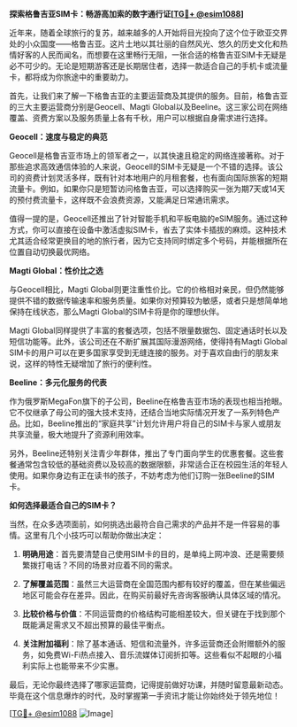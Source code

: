**探索格鲁吉亚SIM卡：畅游高加索的数字通行证[[TG💪+ @esim1088](https://t.me/s/esim1088)]**

近年来，随着全球旅行的复苏，越来越多的人开始将目光投向了这个位于欧亚交界处的小众国度——格鲁吉亚。这片土地以其壮丽的自然风光、悠久的历史文化和热情好客的人民而闻名，而想要在这里畅行无阻，一张合适的格鲁吉亚SIM卡无疑是必不可少的。无论是短期游客还是长期居住者，选择一款适合自己的手机卡或流量卡，都将成为你旅途中的重要助力。

首先，让我们来了解一下格鲁吉亚的主要运营商及其提供的服务。目前，格鲁吉亚的三大主要运营商分别是Geocell、Magti Global以及Beeline。这三家公司在网络覆盖、资费方案以及服务质量上各有千秋，用户可以根据自身需求进行选择。

**Geocell：速度与稳定的典范**

Geocell是格鲁吉亚市场上的领军者之一，以其快速且稳定的网络连接著称。对于那些追求高效通信体验的人来说，Geocell的SIM卡无疑是一个不错的选择。该公司的资费计划灵活多样，既有针对本地用户的月租套餐，也有面向国际旅客的短期流量卡。例如，如果你只是短暂访问格鲁吉亚，可以选择购买一张为期7天或14天的预付费流量卡，这样既不会浪费资源，又能满足日常通讯需求。

值得一提的是，Geocell还推出了针对智能手机和平板电脑的eSIM服务。通过这种方式，你可以直接在设备中激活虚拟SIM卡，省去了实体卡插拔的麻烦。这种技术尤其适合经常更换目的地的旅行者，因为它支持同时绑定多个号码，并能根据所在位置自动切换最优网络。

**Magti Global：性价比之选**

与Geocell相比，Magti Global则更注重性价比。它的价格相对亲民，但仍然能够提供不错的数据传输速率和服务质量。如果你对预算较为敏感，或者只是想简单地保持在线状态，那么Magti Global的SIM卡将是你的理想伙伴。

Magti Global同样提供了丰富的套餐选项，包括不限量数据包、固定通话时长以及短信功能等。此外，该公司还在不断扩展其国际漫游网络，使得持有Magti Global SIM卡的用户可以在更多国家享受到无缝连接的服务。对于喜欢自由行的朋友来说，这样的特性无疑增加了旅行的便利性。

**Beeline：多元化服务的代表**

作为俄罗斯MegaFon旗下的子公司，Beeline在格鲁吉亚市场的表现也相当抢眼。它不仅继承了母公司的强大技术支持，还结合当地实际情况开发了一系列特色产品。比如，Beeline推出的“家庭共享”计划允许用户将自己的SIM卡与家人或朋友共享流量，极大地提升了资源利用效率。

另外，Beeline还特别关注青少年群体，推出了专门面向学生的优惠套餐。这些套餐通常包含较低的基础资费以及较高的数据限额，非常适合正在校园生活的年轻人使用。如果你身边有正在读书的孩子，不妨考虑为他们订购一张Beeline的SIM卡。

**如何选择最适合自己的SIM卡？**

当然，在众多选项面前，如何挑选出最符合自己需求的产品并不是一件容易的事情。这里有几个小技巧可以帮助你做出决定：

1. **明确用途**：首先要清楚自己使用SIM卡的目的，是单纯上网冲浪、还是需要频繁拨打电话？不同的场景对应着不同的需求。
   
2. **了解覆盖范围**：虽然三大运营商在全国范围内都有较好的覆盖，但在某些偏远地区可能会存在差异。因此，在购买前最好先咨询客服确认具体区域的情况。

3. **比较价格与价值**：不同运营商的价格结构可能相差较大，但关键在于找到那个既能满足需求又不超出预算的最佳平衡点。

4. **关注附加福利**：除了基本通话、短信和流量外，许多运营商还会附赠额外的服务，如免费Wi-Fi热点接入、音乐流媒体订阅折扣等。这些看似不起眼的小福利实际上也能带来不少实惠。

最后，无论你最终选择了哪家运营商，记得提前做好功课，并随时留意最新动态。毕竟在这个信息爆炸的时代，及时掌握第一手资讯才能让你始终处于领先地位！

[[TG💪+ @esim1088](https://t.me/s/esim1088) ![Image](https://i.postimg.cc/4NQfJmqS/Snipaste-2025-05-13-00-14-12.png)]